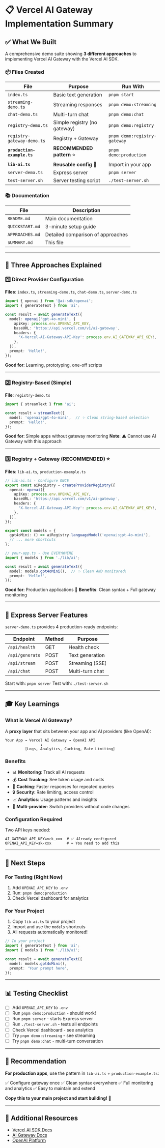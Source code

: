 # 📋 Vercel AI Gateway Implementation Summary

## ✅ What We Built

A comprehensive demo suite showing **3 different approaches** to implementing Vercel AI Gateway with the Vercel AI SDK.

### 📦 Files Created

| File | Purpose | Run With |
|------|---------|----------|
| `index.ts` | Basic text generation | `pnpm start` |
| `streaming-demo.ts` | Streaming responses | `pnpm demo:streaming` |
| `chat-demo.ts` | Multi-turn chat | `pnpm demo:chat` |
| `registry-demo.ts` | Simple registry (no gateway) | `pnpm demo:registry` |
| `registry-gateway-demo.ts` | Registry + Gateway | `pnpm demo:registry-gateway` |
| **`production-example.ts`** | **RECOMMENDED pattern** ⭐ | `pnpm demo:production` |
| **`lib-ai.ts`** | **Reusable config** 🔧 | Import in your app |
| `server-demo.ts` | Express server | `pnpm server` |
| `test-server.sh` | Server testing script | `./test-server.sh` |

### 📚 Documentation

| File | Description |
|------|-------------|
| `README.md` | Main documentation |
| `QUICKSTART.md` | 3-minute setup guide |
| `APPROACHES.md` | Detailed comparison of approaches |
| `SUMMARY.md` | This file |

---

## 🎯 Three Approaches Explained

### 1️⃣ Direct Provider Configuration
**Files**: `index.ts`, `streaming-demo.ts`, `chat-demo.ts`, `server-demo.ts`

```typescript
import { openai } from '@ai-sdk/openai';
import { generateText } from 'ai';

const result = await generateText({
  model: openai('gpt-4o-mini', {
    apiKey: process.env.OPENAI_API_KEY,
    baseURL: 'https://api.vercel.com/v1/ai-gateway',
    headers: {
      'X-Vercel-AI-Gateway-API-Key': process.env.AI_GATEWAY_API_KEY!,
    },
  }),
  prompt: 'Hello!',
});
```

**Good for**: Learning, prototyping, one-off scripts

---

### 2️⃣ Registry-Based (Simple)
**File**: `registry-demo.ts`

```typescript
import { streamText } from 'ai';

const result = streamText({
  model: 'openai/gpt-4o-mini',  // ✨ Clean string-based selection
  prompt: 'Hello!',
});
```

**Good for**: Simple apps without gateway monitoring
**Note**: ⚠️ Cannot use AI Gateway with this approach

---

### 3️⃣ Registry + Gateway (RECOMMENDED) ⭐
**Files**: `lib-ai.ts`, `production-example.ts`

```typescript
// lib-ai.ts - Configure ONCE
export const aiRegistry = createProviderRegistry({
  openai: openai({
    apiKey: process.env.OPENAI_API_KEY,
    baseURL: 'https://api.vercel.com/v1/ai-gateway',
    headers: {
      'X-Vercel-AI-Gateway-API-Key': process.env.AI_GATEWAY_API_KEY!,
    },
  }),
});

export const models = {
  gpt4oMini: () => aiRegistry.languageModel('openai:gpt-4o-mini'),
  // ... more shortcuts
};

// your-app.ts - Use EVERYWHERE
import { models } from './lib/ai';

const result = await generateText({
  model: models.gpt4oMini(),  // ✨ Clean AND monitored!
  prompt: 'Hello!',
});
```

**Good for**: Production applications 🚀
**Benefits**: Clean syntax + Full gateway monitoring

---

## 🔧 Express Server Features

`server-demo.ts` provides 4 production-ready endpoints:

| Endpoint | Method | Purpose |
|----------|--------|---------|
| `/api/health` | GET | Health check |
| `/api/generate` | POST | Text generation |
| `/api/stream` | POST | Streaming (SSE) |
| `/api/chat` | POST | Multi-turn chat |

Start with: `pnpm server`
Test with: `./test-server.sh`

---

## 🎓 Key Learnings

### What is Vercel AI Gateway?

A **proxy layer** that sits between your app and AI providers (like OpenAI):

```
Your App → Vercel AI Gateway → OpenAI API
                ↓
         [Logs, Analytics, Caching, Rate Limiting]
```

### Benefits

- 📊 **Monitoring**: Track all AI requests
- 💰 **Cost Tracking**: See token usage and costs
- 🚀 **Caching**: Faster responses for repeated queries
- 🔒 **Security**: Rate limiting, access control
- 📈 **Analytics**: Usage patterns and insights
- 🔄 **Multi-provider**: Switch providers without code changes

### Configuration Required

Two API keys needed:

```env
AI_GATEWAY_API_KEY=vck_xxx  # ✅ Already configured
OPENAI_API_KEY=sk-xxx       # ⬅️ You need to add this
```

---

## 🚀 Next Steps

### For Testing (Right Now)

1. Add `OPENAI_API_KEY` to `.env`
2. Run: `pnpm demo:production`
3. Check Vercel dashboard for analytics

### For Your Project

1. Copy `lib-ai.ts` to your project
2. Import and use the `models` shortcuts
3. All requests automatically monitored!

```typescript
// In your project
import { generateText } from 'ai';
import { models } from './lib/ai';

const result = await generateText({
  model: models.gpt4oMini(),
  prompt: 'Your prompt here',
});
```

---

## 📊 Testing Checklist

- [ ] Add `OPENAI_API_KEY` to `.env`
- [ ] Run `pnpm demo:production` - should work!
- [ ] Run `pnpm server` - starts Express server
- [ ] Run `./test-server.sh` - tests all endpoints
- [ ] Check Vercel dashboard - see analytics
- [ ] Try `pnpm demo:streaming` - see streaming
- [ ] Try `pnpm demo:chat` - multi-turn conversation

---

## 🎯 Recommendation

**For production apps**, use the pattern in `lib-ai.ts` + `production-example.ts`:

✅ Configure gateway once
✅ Clean syntax everywhere
✅ Full monitoring and analytics
✅ Easy to maintain and extend

**Copy this to your main project and start building!** 🚀

---

## 📖 Additional Resources

- [Vercel AI SDK Docs](https://sdk.vercel.ai/docs)
- [AI Gateway Docs](https://vercel.com/docs/ai-gateway)
- [OpenAI Platform](https://platform.openai.com/)

